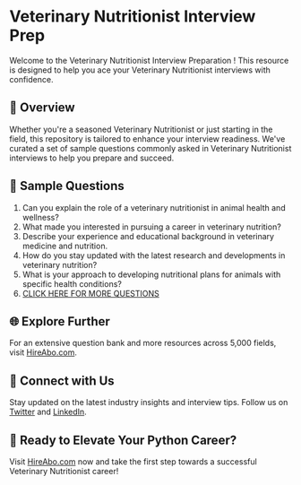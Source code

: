 # Veterinary Nutritionist Interview Prep

Welcome to the Veterinary Nutritionist Interview Preparation ! This resource is designed to help you ace your Veterinary Nutritionist interviews with confidence.

## 🚀 Overview

Whether you're a seasoned Veterinary Nutritionist or just starting in the field, this repository is tailored to enhance your interview readiness. We've curated a set of sample questions commonly asked in Veterinary Nutritionist interviews to help you prepare and succeed.

## 📝 Sample Questions

1. Can you explain the role of a veterinary nutritionist in animal health and wellness?
2. What made you interested in pursuing a career in veterinary nutrition?
3. Describe your experience and educational background in veterinary medicine and nutrition.
4. How do you stay updated with the latest research and developments in veterinary nutrition?
5. What is your approach to developing nutritional plans for animals with specific health conditions?
6. [CLICK HERE FOR MORE QUESTIONS](https://hireabo.com/job/24_0_33/Veterinary%20Nutritionist)

## 🌐 Explore Further

For an extensive question bank and more resources across 5,000 fields, visit [HireAbo.com](https://www.hireabo.com).

## 📱 Connect with Us

Stay updated on the latest industry insights and interview tips. Follow us on [Twitter](https://twitter.com/hireabo) and [LinkedIn](https://www.linkedin.com/in/hire-abo-3609972a8/).

## 🚀 Ready to Elevate Your Python Career?

Visit [HireAbo.com](https://www.hireabo.com) now and take the first step towards a successful Veterinary Nutritionist career!